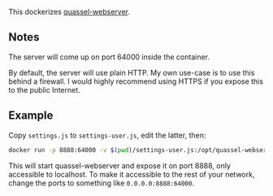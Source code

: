 This dockerizes [quassel-webserver](https://github.com/magne4000/quassel-webserver).

Notes
---

The server will come up on port 64000 inside the container.

By default, the server will use plain HTTP.  My own use-case is to use this
behind a firewall.  I would highly recommend using HTTPS if you expose this to
the public Internet.

Example
---

Copy `settings.js` to `settings-user.js`, edit the latter, then:

```bash
docker run -p 8888:64000 -v $(pwd)/settings-user.js:/opt/quassel-webserver/settings-user.js quassel-webserver
```

This will start quassel-webserver and expose it on port 8888, only accessible
to localhost.  To make it accessible to the rest of your network, change the
ports to something like `0.0.0.0:8888:64000`.
